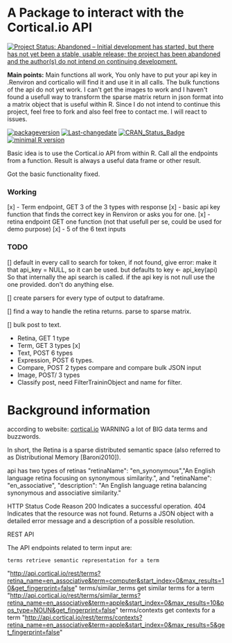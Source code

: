 A Package to interact with the Cortical.io API
================

<!-- README.md is generated from README.Rmd. Please edit that file -->
[![Project Status: Abandoned – Initial development has started, but there has not yet been a stable, usable release; the project has been abandoned and the author(s) do not intend on continuing development.](http://www.repostatus.org/badges/latest/abandoned.svg)](http://www.repostatus.org/#abandoned)

**Main points:** Main functions all work, You only have to put your api key in .Renviron and corticalio will find it and use it in all calls. The bulk functions of the api do not yet work. I can't get the images to work and I haven't found a usefull way to transform the sparse matrix return in json format into a matrix object that is useful within R. Since I do not intend to continue this project, feel free to fork and also feel free to contact me. I will react to issues.

[![packageversion](https://img.shields.io/badge/Package%20version-0.1.0-orange.svg?style=flat-square)](commits/master) [![Last-changedate](https://img.shields.io/badge/last%20change-2017--03--19-yellowgreen.svg)](/commits/master) [![CRAN\_Status\_Badge](http://www.r-pkg.org/badges/version/corticalioapi)](https://cran.r-project.org/package=corticalioapi) [![minimal R version](https://img.shields.io/badge/R%3E%3D-3.3.0-6666ff.svg)](https://cran.r-project.org/)

Basic idea is to use the Cortical.io API from within R. Call all the endpoints from a function. Result is always a useful data frame or other result.

Got the basic functionality fixed.

### Working

\[x\] - Term endpoint, GET 3 of the 3 types with response \[x\] - basic api key function that finds the correct key in Renviron or asks you for one. \[x\] - retina endpoint GET one function (not that usefull per se, could be used for demo purpose) \[x\] - 5 of the 6 text inputs

### TODO

\[\] default in every call to search for token, if not found, give error: make it that api\_key = NULL, so it can be used. but defaults to key &lt;- api\_key(api) So that internally the api search is called. if the api key is not null use the one provided. don't do anything else.

\[\] create parsers for every type of output to dataframe.

\[\] find a way to handle the retina returns. parse to sparse matrix.

\[\] bulk post to text.

-   Retina, GET 1 type
-   Term, GET 3 types \[x\]
-   Text, POST 6 types
-   Expression, POST 6 types.
-   Compare, POST 2 types compare and compare bulk JSON input
-   Image, POST/ 3 types
-   Classify post, need FilterTraininObject and name for filter.

Background information
======================

according to website: [cortical.io](http://www.cortical.io/technology.html) WARNING a lot of BIG data terms and buzzwords.

In short, the Retina is a sparse distributed semantic space (also referred to as Distributional Memory \[Baroni2010\]).

api has two types of retinas "retinaName": "en\_synonymous","An English language retina focusing on synonymous similarity.", and "retinaName": "en\_associative", "description": "An English language retina balancing synonymous and associative similarity."

HTTP Status Code Reason 200 Indicates a successful operation. 404 Indicates that the resource was not found. Returns a JSON object with a detailed error message and a description of a possible resolution.

REST API

The API endpoints related to term input are:

    terms retrieve semantic representation for a term

"<http://api.cortical.io/rest/terms?retina_name=en_associative&term=computer&start_index=0&max_results=10&get_fingerprint=false>" terms/similar\_terms get similar terms for a term "<http://api.cortical.io/rest/terms/similar_terms?retina_name=en_associative&term=apple&start_index=0&max_results=10&pos_type=NOUN&get_fingerprint=false>" terms/contexts get contexts for a term "<http://api.cortical.io/rest/terms/contexts?retina_name=en_associative&term=apple&start_index=0&max_results=5&get_fingerprint=false>"

